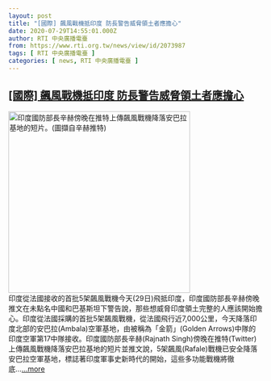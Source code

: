 ```yaml
---
layout: post
title: "[國際] 飆風戰機抵印度 防長警告威脅領土者應擔心"
date: 2020-07-29T14:55:01.000Z
author: RTI 中央廣播電臺
from: https://www.rti.org.tw/news/view/id/2073987
tags: [ RTI 中央廣播電臺 ]
categories: [ news, RTI 中央廣播電臺 ]
---
```

<!--1596034501000-->
[[國際] 飆風戰機抵印度 防長警告威脅領土者應擔心](https://www.rti.org.tw/news/view/id/2073987)
------

<div>
<img src="https://static.rti.org.tw/assets/thumbnails/2020/07/29/d5561dd74bdd690d6773c1b414653ed4.jpg" width="360" alt="印度國防部長辛赫傍晚在推特上傳飆風戰機降落安巴拉基地的短片。(圖擷自辛赫推特)" title="印度國防部長辛赫傍晚在推特上傳飆風戰機降落安巴拉基地的短片。(圖擷自辛赫推特)"><br>印度從法國接收的首批5架飆風戰機今天(29日)飛抵印度，印度國防部長辛赫傍晚推文在未點名中國和巴基斯坦下警告說，那些想威脅印度領土完整的人應該開始擔心。印度從法國採購的首批5架飆風戰機，從法國飛行近7,000公里，今天降落印度北部的安巴拉(Ambala)空軍基地，由被稱為「金箭」(Golden Arrows)中隊的印度空軍第17中隊接收。印度國防部長辛赫(Rajnath Singh)傍晚在推特(Twitter)上傳飆風戰機降落安巴拉基地的短片並推文說，5架飆風(Rafale)戰機已安全降落安巴拉空軍基地，標誌著印度軍事史新時代的開始，這些多功能戰機將徹底...<a target="_blank" href="https://www.rti.org.tw/news/view/id/2073987">...more</a>
</div>

